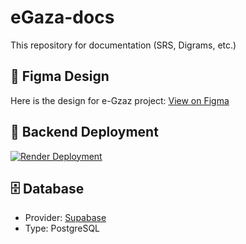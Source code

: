 # eGaza-docs
This repository for  documentation (SRS, Digrams, etc.) 
## 🎨 Figma Design
Here is the design for e-Gzaz project: [View on Figma](https://www.figma.com/design/59TXpQqfkWT7KbdCrnCo0x/Graduation-Project?node-id=0-1&t=yqlwAGyWO9v29yEZ-1)
## 🚀 Backend Deployment
[![Render Deployment](https://img.shields.io/badge/Backend-Live%20on%20Render-blue?logo=render)](https://egaza-backend.onrender.com)
## 🗄️ Database
- Provider: [Supabase](https://supabase.com)  
- Type: PostgreSQL
  


